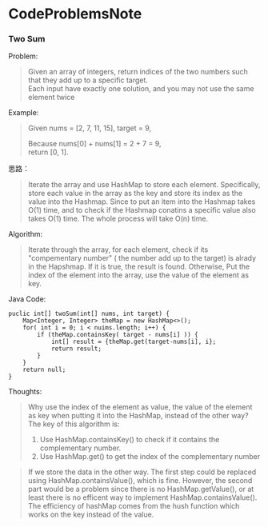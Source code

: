 # CodeProblemsNote

### Two Sum

Problem: 
>Given an array of integers, return indices of the two numbers such that they add up to a specific target.   
>Each input have exactly one solution, and you may not use the same element twice


Example:
>Given nums = [2, 7, 11, 15], target = 9, 
>       
>Because nums[0] + nums[1] = 2 + 7 = 9,       
>return [0, 1].


思路：      
>Iterate the array and use HashMap to store each element. Specifically, store each value in the array as the key and store its index as the value into the Hashmap.
Since to put an item into the Hashmap takes O(1) time, and to check if the Hashmap conatins a specific value also takes O(1) time. The whole process will take O(n) time.


Algorithm:
>Iterate through the array, for each element, check if its "compementary number" ( the number add up to the target) is alrady in the Hapshmap. If it is true, the result is found. Otherwise, Put the index of the element into the array, use the value of the element as key.

Java Code: 

```
puclic int[] twoSum(int[] nums, int target) {
	Map<Integer, Integer> theMap = new HashMap<>();
	for( int i = 0; i < nuims.length; i++) {
 		if (theMap.containsKey( target - nums[i] )) {
 			int[] result = {theMap.get(target-nums[i], i};
 			return result;
 		}
 	}
 	return null;
}
```
Thoughts:

>Why use the index of the element as value, the value of the element as key when putting it into the HashMap, instead of the other way?
The key of this algorithm is:
>1. Use HashMap.containsKey() to check if it contains the complementary number.
>2. Use HashMap.get() to get the index of the complementary number

>If we store the data in the other way. The first step could be replaced using HashMap.containsValue(), which is fine. However, the second part would be a problem since there is no HashMap.getValue(), or at least there is no efficent way to implement HashMap.containsValue(). The efficiency of hashMap comes from the hush function which works on the key instead of the value. 


 










